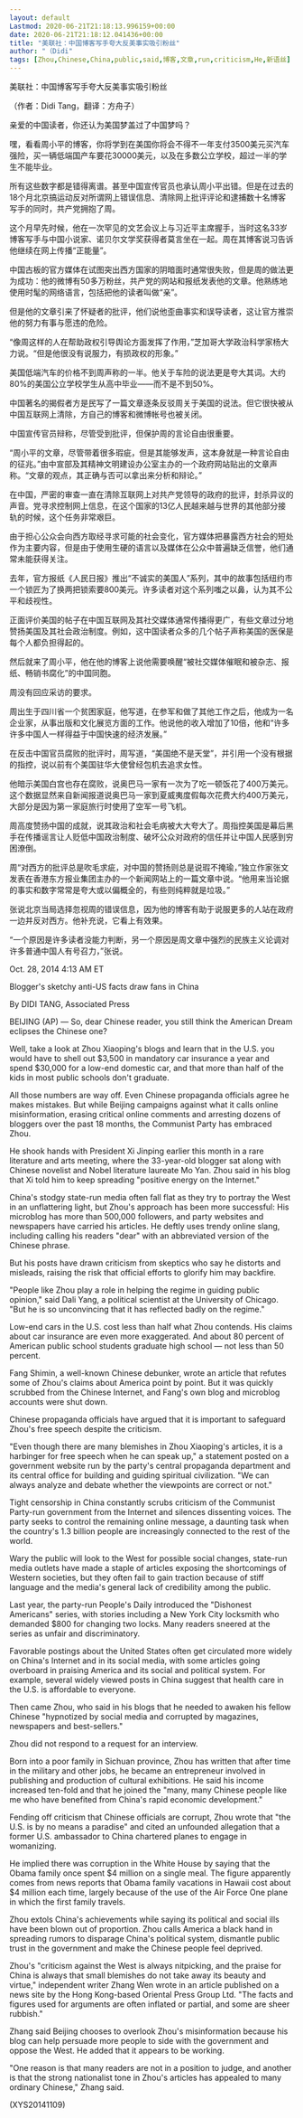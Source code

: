 ```yaml
---
layout: default
Lastmod: 2020-06-21T21:18:13.996159+00:00
date: 2020-06-21T21:18:12.041436+00:00
title: "美联社：中国博客写手夸大反美事实吸引粉丝"
author: "（Didi"
tags: [Zhou,Chinese,China,public,said,博客,文章,run,criticism,He,新语丝]
---
```


美联社：中国博客写手夸大反美事实吸引粉丝

（作者：Didi Tang，翻译：方舟子）

亲爱的中国读者，你还认为美国梦盖过了中国梦吗？

嘿，看看周小平的博客，你将学到在美国你将会不得不一年支付3500美元买汽车强险，买一辆低端国产车要花30000美元，以及在多数公立学校，超过一半的学生不能毕业。

所有这些数字都是错得离谱。甚至中国宣传官员也承认周小平出错。但是在过去的18个月北京搞运动反对所谓网上错误信息、清除网上批评评论和逮捕数十名博客写手的同时，共产党拥抱了周。

这个月早先时候，他在一次罕见的文艺会议上与习近平主席握手，当时这名33岁博客写手与中国小说家、诺贝尔文学奖获得者莫言坐在一起。周在其博客说习告诉他继续在网上传播“正能量”。

中国古板的官方媒体在试图突出西方国家的阴暗面时通常很失败，但是周的做法更为成功：他的微博有50多万粉丝，共产党的网站和报纸发表他的文章。他熟练地使用时髦的网络语言，包括把他的读者叫做“亲”。

但是他的文章引来了怀疑者的批评，他们说他歪曲事实和误导读者，这让官方推崇他的努力有事与愿违的危险。

“像周这样的人在帮助政权引导舆论方面发挥了作用，”芝加哥大学政治科学家杨大力说。“但是他很没有说服力，有损政权的形象。”

美国低端汽车的价格不到周声称的一半。他关于车险的说法更是夸大其词。大约80%的美国公立学校学生从高中毕业——而不是不到50%。

中国著名的揭假者方是民写了一篇文章逐条反驳周关于美国的说法。但它很快被从中国互联网上清除，方自己的博客和微博帐号也被关闭。

中国宣传官员辩称，尽管受到批评，但保护周的言论自由很重要。

“周小平的文章，尽管带着很多瑕疵，但是其能够发声，这本身就是一种言论自由的征兆。”由中宣部及其精神文明建设办公室主办的一个政府网站贴出的文章声称。“文章的观点，其正确与否可以拿出来分析和辩论。”

在中国，严密的审查一直在清除互联网上对共产党领导的政府的批评，封杀异议的声音。党寻求控制网上信息，在这个国家的13亿人民越来越与世界的其他部分接轨的时候，这个任务非常艰巨。

由于担心公众会向西方取经寻求可能的社会变化，官方媒体把暴露西方社会的短处作为主要内容，但是由于使用生硬的语言以及媒体在公众中普遍缺乏信誉，他们通常未能获得关注。

去年，官方报纸《人民日报》推出“不诚实的美国人”系列，其中的故事包括纽约市一个锁匠为了换两把锁索要800美元。许多读者对这个系列嗤之以鼻，认为其不公平和歧视性。

正面评价美国的帖子在中国互联网及其社交媒体通常传播得更广，有些文章过分地赞扬美国及其社会政治制度。例如，这中国读者众多的几个帖子声称美国的医保是每个人都负担得起的。

然后就来了周小平，他在他的博客上说他需要唤醒“被社交媒体催眠和被杂志、报纸、畅销书腐化”的中国同胞。

周没有回应采访的要求。

周出生于四川省一个贫困家庭，他写道，在参军和做了其他工作之后，他成为一名企业家，从事出版和文化展览方面的工作。他说他的收入增加了10倍，他和“许多许多中国人一样得益于中国快速的经济发展。”

在反击中国官员腐败的批评时，周写道，“美国绝不是天堂”，并引用一个没有根据的指控，说以前有个美国驻华大使曾经包机去追求女性。

他暗示美国白宫也存在腐败，说奥巴马一家有一次为了吃一顿饭花了400万美元。这个数据显然来自新闻报道说奥巴马一家到夏威夷度假每次花费大约400万美元，大部分是因为第一家庭旅行时使用了空军一号飞机。

周高度赞扬中国的成就，说其政治和社会毛病被大大夸大了。周指控美国是幕后黑手在传播谣言让人贬低中国政治制度、破坏公众对政府的信任并让中国人民感到穷困潦倒。

周“对西方的批评总是吹毛求疵，对中国的赞扬则总是说瑕不掩瑜，”独立作家张文发表在香港东方报业集团主办的一个新闻网站上的一篇文章中说。“他用来当论据的事实和数字常常是夸大或以偏概全的，有些则纯粹就是垃圾。”

张说北京当局选择忽视周的错误信息，因为他的博客有助于说服更多的人站在政府一边并反对西方。他补充说，它看上有效果。

“一个原因是许多读者没能力判断，另一个原因是周文章中强烈的民族主义论调对许多普通中国人有号召力，”张说。

Oct. 28, 2014 4:13 AM ET

Blogger's sketchy anti-US facts draw fans in China

By DIDI TANG, Associated Press

BEIJING (AP) — So, dear Chinese reader, you still think the American Dream eclipses the Chinese one?

Well, take a look at Zhou Xiaoping's blogs and learn that in the U.S. you would have to shell out $3,500 in mandatory car insurance a year and spend $30,000 for a low-end domestic car, and that more than half of the kids in most public schools don't graduate.

All those numbers are way off. Even Chinese propaganda officials agree he makes mistakes. But while Beijing campaigns against what it calls online misinformation, erasing critical online comments and arresting dozens of bloggers over the past 18 months, the Communist Party has embraced Zhou.

He shook hands with President Xi Jinping earlier this month in a rare literature and arts meeting, where the 33-year-old blogger sat along with Chinese novelist and Nobel literature laureate Mo Yan. Zhou said in his blog that Xi told him to keep spreading "positive energy on the Internet."

China's stodgy state-run media often fall flat as they try to portray the West in an unflattering light, but Zhou's approach has been more successful: His microblog has more than 500,000 followers, and party websites and newspapers have carried his articles. He deftly uses trendy online slang, including calling his readers "dear" with an abbreviated version of the Chinese phrase.

But his posts have drawn criticism from skeptics who say he distorts and misleads, raising the risk that official efforts to glorify him may backfire.

"People like Zhou play a role in helping the regime in guiding public opinion," said Dali Yang, a political scientist at the University of Chicago. "But he is so unconvincing that it has reflected badly on the regime."

Low-end cars in the U.S. cost less than half what Zhou contends. His claims about car insurance are even more exaggerated. And about 80 percent of American public school students graduate high school — not less than 50 percent.

Fang Shimin, a well-known Chinese debunker, wrote an article that refutes some of Zhou's claims about America point by point. But it was quickly scrubbed from the Chinese Internet, and Fang's own blog and microblog accounts were shut down.

Chinese propaganda officials have argued that it is important to safeguard Zhou's free speech despite the criticism.

"Even though there are many blemishes in Zhou Xiaoping's articles, it is a harbinger for free speech when he can speak up," a statement posted on a government website run by the party's central propaganda department and its central office for building and guiding spiritual civilization. "We can always analyze and debate whether the viewpoints are correct or not."

Tight censorship in China constantly scrubs criticism of the Communist Party-run government from the Internet and silences dissenting voices. The party seeks to control the remaining online message, a daunting task when the country's 1.3 billion people are increasingly connected to the rest of the world.

Wary the public will look to the West for possible social changes, state-run media outlets have made a staple of articles exposing the shortcomings of Western societies, but they often fail to gain traction because of stiff language and the media's general lack of credibility among the public.

Last year, the party-run People's Daily introduced the "Dishonest Americans" series, with stories including a New York City locksmith who demanded $800 for changing two locks. Many readers sneered at the series as unfair and discriminatory.

Favorable postings about the United States often get circulated more widely on China's Internet and in its social media, with some articles going overboard in praising America and its social and political system. For example, several widely viewed posts in China suggest that health care in the U.S. is affordable to everyone.

Then came Zhou, who said in his blogs that he needed to awaken his fellow Chinese "hypnotized by social media and corrupted by magazines, newspapers and best-sellers."

Zhou did not respond to a request for an interview.

Born into a poor family in Sichuan province, Zhou has written that after time in the military and other jobs, he became an entrepreneur involved in publishing and production of cultural exhibitions. He said his income increased ten-fold and that he joined the "many, many Chinese people like me who have benefited from China's rapid economic development."

Fending off criticism that Chinese officials are corrupt, Zhou wrote that "the U.S. is by no means a paradise" and cited an unfounded allegation that a former U.S. ambassador to China chartered planes to engage in womanizing.

He implied there was corruption in the White House by saying that the Obama family once spent $4 million on a single meal. The figure apparently comes from news reports that Obama family vacations in Hawaii cost about $4 million each time, largely because of the use of the Air Force One plane in which the first family travels.

Zhou extols China's achievements while saying its political and social ills have been blown out of proportion. Zhou calls America a black hand in spreading rumors to disparage China's political system, dismantle public trust in the government and make the Chinese people feel deprived.

Zhou's "criticism against the West is always nitpicking, and the praise for China is always that small blemishes do not take away its beauty and virtue," independent writer Zhang Wen wrote in an article published on a news site by the Hong Kong-based Oriental Press Group Ltd. "The facts and figures used for arguments are often inflated or partial, and some are sheer rubbish."

Zhang said Beijing chooses to overlook Zhou's misinformation because his blog can help persuade more people to side with the government and oppose the West. He added that it appears to be working.

"One reason is that many readers are not in a position to judge, and another is that the strong nationalist tone in Zhou's articles has appealed to many ordinary Chinese," Zhang said.

(XYS20141109)

